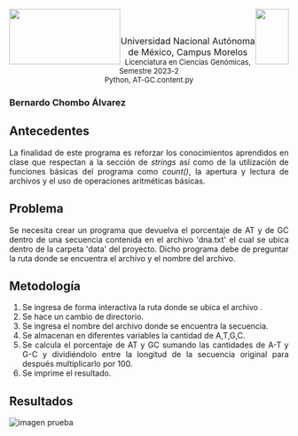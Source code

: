 <p float="left">
  <img img style="float: left;"width ="200" height="100" src="https://blogger.googleusercontent.com/img/b/R29vZ2xl/AVvXsEji0v55N5TAUIk5h0XzQKtqmlg3kpEx11_6PZqPs4juvDGyXVfcGYIRWozxTAqYACiKkBEpKABjS9Md7t8mYycBDzNC_fXUvQVE8gMw9E0Fr9DstnrFBectnz2uZWr3r_UzxNjZ771ja7l18zeVib3K7DPiHfeTCNz7MRxsAR3FGCPSLcECZod7Tcnc/s320/Logo%20UNAM%20Morelos%20letras.png"/>             
  <img img style="float: right;" width ="60" height="100" src="https://blogger.googleusercontent.com/img/b/R29vZ2xl/AVvXsEiqqbbUKBPSySIHU3QZIBXVIE0Hm02hAqzlkq7e3_xU_jRRvvvzYBRXKemheQaMYmv5hgPijN-LPMDQoqRX7dPaFSTZ-fQMe9UCbyK3nKiD7Jb__tIAWgcvrGTbZvcqDB-zo2pTp7qILY8-vr2djypOrYabQTaTXEqOzrTLrUJIUazIzPt7Upw6T0ax/s320/Logo%20LCG.png"/> 
</p>
<br>
<br>
<p align="center">  <font size="3">Universidad Nacional Autónoma de México, Campus Morelos</font> <br>
<font size="2"> Licenciatura en Ciencias Genómicas, Semestre 2023-2</font> <br>
<font size="2"> Python, AT-GC.content.py</font> 
<p/>
<div style="text-align: justify">

### Bernardo Chombo Álvarez
## Antecedentes
La finalidad de este programa es reforzar los conocimientos aprendidos en clase que respectan a la sección de *strings* así como de la utilización de funciones básicas del programa como *count()*, la apertura y lectura de archivos y el uso de operaciones aritméticas básicas.

## Problema
Se necesita crear un programa que devuelva el porcentaje de AT y de GC dentro de una secuencia contenida en el archivo 'dna.txt' el cual se ubica dentro de la carpeta 'data' del proyecto. Dicho programa debe de preguntar la ruta donde se encuentra el archivo y el nombre del archivo.

## Metodología
1. Se ingresa de forma interactiva la ruta donde se ubica el archivo .
2. Se hace un cambio de directorio.
3. Se ingresa el nombre del archivo donde se encuentra la secuencia.
4. Se almacenan en diferentes variables la cantidad de A,T,G,C.
5. Se calcula el porcentaje de AT y GC sumando las cantidades de A-T y G-C y dividiéndolo entre la longitud de la secuencia original para después multiplicarlo por 100.
6. Se imprime el resultado.

## Resultados
![imagen prueba](https://blogger.googleusercontent.com/img/b/R29vZ2xl/AVvXsEiifSHSqYPngnM07HZldbSR4qYkx1gRc4Sr_a7naqp_QoQpaBzQGZsa1XFfWP313cj861hWNH1pik0U3BdQD1IOTsjFzjo4mDE8M41baqeLOkAua9mGoqMe-7ETRrvVWae1UaWtHskMRHgOMq4DXotKsWyt2c0vw1mZhf4gTlCiHoNVF0lw-HbIWbY8/s664/AT.GC.png)

</div>